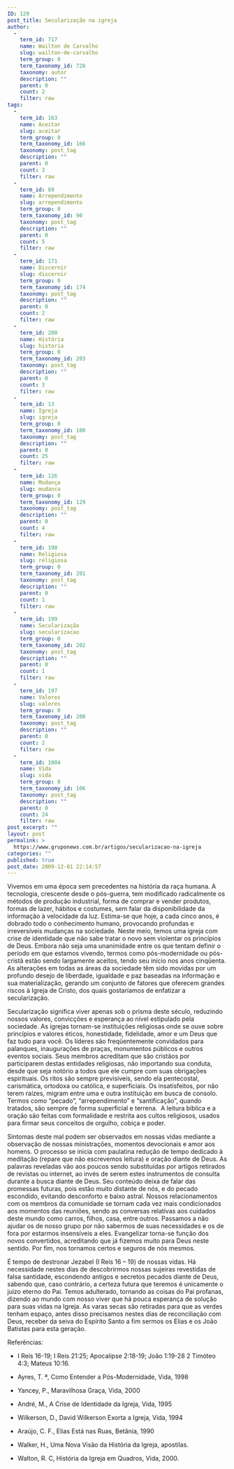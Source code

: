 ```yaml
---
ID: 129
post_title: Secularização na igreja
author:
  - 
    term_id: 717
    name: Wailton de Carvalho
    slug: wailton-de-carvalho
    term_group: 0
    term_taxonomy_id: 728
    taxonomy: autor
    description: ""
    parent: 0
    count: 2
    filter: raw
tags:
  - 
    term_id: 163
    name: Aceitar
    slug: aceitar
    term_group: 0
    term_taxonomy_id: 166
    taxonomy: post_tag
    description: ""
    parent: 0
    count: 3
    filter: raw
  - 
    term_id: 89
    name: Arrependimento
    slug: arrependimento
    term_group: 0
    term_taxonomy_id: 90
    taxonomy: post_tag
    description: ""
    parent: 0
    count: 5
    filter: raw
  - 
    term_id: 171
    name: Discernir
    slug: discernir
    term_group: 0
    term_taxonomy_id: 174
    taxonomy: post_tag
    description: ""
    parent: 0
    count: 2
    filter: raw
  - 
    term_id: 200
    name: História
    slug: historia
    term_group: 0
    term_taxonomy_id: 203
    taxonomy: post_tag
    description: ""
    parent: 0
    count: 3
    filter: raw
  - 
    term_id: 13
    name: Igreja
    slug: igreja
    term_group: 0
    term_taxonomy_id: 100
    taxonomy: post_tag
    description: ""
    parent: 0
    count: 25
    filter: raw
  - 
    term_id: 126
    name: Mudança
    slug: mudanca
    term_group: 0
    term_taxonomy_id: 129
    taxonomy: post_tag
    description: ""
    parent: 0
    count: 4
    filter: raw
  - 
    term_id: 198
    name: Religiosa
    slug: religiosa
    term_group: 0
    term_taxonomy_id: 201
    taxonomy: post_tag
    description: ""
    parent: 0
    count: 1
    filter: raw
  - 
    term_id: 199
    name: Secularização
    slug: secularizacao
    term_group: 0
    term_taxonomy_id: 202
    taxonomy: post_tag
    description: ""
    parent: 0
    count: 1
    filter: raw
  - 
    term_id: 197
    name: Valores
    slug: valores
    term_group: 0
    term_taxonomy_id: 200
    taxonomy: post_tag
    description: ""
    parent: 0
    count: 2
    filter: raw
  - 
    term_id: 1004
    name: Vida
    slug: vida
    term_group: 0
    term_taxonomy_id: 106
    taxonomy: post_tag
    description: ""
    parent: 0
    count: 24
    filter: raw
post_excerpt: ""
layout: post
permalink: >
  https://www.gruponews.com.br/artigos/secularizacao-na-igreja
categories: ""
published: true
post_date: 2009-12-01 22:14:57
---
```

Vivemos em uma época sem precedentes na história da raça humana. A tecnologia, crescente desde o pós-guerra, tem modificado radicalmente os métodos de produção industrial, forma de comprar e vender produtos, formas de lazer, hábitos e costumes, sem falar da disponibilidade da informação à velocidade da luz. Estima-se que hoje, a cada cinco anos, é dobrado todo o conhecimento humano, provocando profundas e irreversíveis mudanças na sociedade. Neste meio, temos uma igreja com crise de identidade que não sabe tratar o novo sem violentar os princípios de Deus. Embora não seja uma unanimidade entre os que tentam definir o período em que estamos vivendo, termos como pós-modernidade ou pós-cristã estão sendo largamente aceitos, tendo seu início nos anos cinqüenta. As alterações em todas as áreas da sociedade têm sido movidas por um profundo desejo de liberdade, igualdade e paz baseadas na informação e sua materialização, gerando um conjunto de fatores que oferecem grandes riscos à Igreja de Cristo, dos quais gostaríamos de enfatizar a secularização.

Secularização significa viver apenas sob o prisma deste século, reduzindo nossos valores, convicções e esperança ao nível estipulado pela sociedade. As igrejas tornam-se instituições religiosas onde se ouve sobre princípios e valores éticos, honestidade, fidelidade, amor e um Deus que faz tudo para você. Os líderes são freqüentemente convidados para palanques, inaugurações de praças, monumentos públicos e outros eventos sociais. Seus membros acreditam que são cristãos por  participarem destas entidades religiosas, não importando sua conduta, desde que seja notório a todos que ele cumpre com suas obrigações espirituais. Os ritos são sempre previsíveis, sendo ela pentecostal, carismática, ortodoxa ou católica, e superficiais. Os insatisfeitos, por não terem raízes, migram entre uma e outra instituição em busca de consolo. Termos como “pecado”, “arrependimento” e “santificação”, quando tratados, são sempre de forma superficial e terrena.  A leitura bíblica e a oração são feitas com formalidade e restrita aos cultos religiosos, usados para firmar seus conceitos de orgulho, cobiça e poder.

Sintomas deste mal podem ser observados em nossas vidas mediante a observação de nossas ministrações, momentos devocionais e amor aos homens. O processo se inicia com paulatina redução de tempo dedicado à meditação (repare que não escrevemos leitura) e oração diante de Deus. As palavras reveladas vão aos poucos sendo substituídas por artigos retirados de revistas ou internet, ao invés de serem estes instrumentos de consulta durante a busca diante de Deus. Seu conteúdo deixa de falar das promessas futuras, pois estão muito distante de nós, e do pecado escondido, evitando desconforto e baixo astral. Nossos relacionamentos com os membros da comunidade se tornam cada vez mais condicionados aos momentos das reuniões, sendo as conversas relativas aos cuidados deste mundo como carros, filhos, casa, entre outros. Passamos a não ajudar os de nosso grupo por não sabermos de suas necessidades e os de fora por estarmos insensíveis a eles. Evangelizar torna-se função dos novos convertidos, acreditando que já fizemos muito para Deus neste sentido. Por fim, nos tornamos certos e seguros de nós mesmos.

É tempo de destronar Jezabel (I Reis 16 – 19) de nossas vidas. Há necessidade nestes dias de descobrirmos nossas sujeiras revestidas de falsa santidade, escondendo antigos e secretos pecados diante de Deus, sabendo que, caso contrário, a certeza futura que teremos é unicamente o juízo eterno do Pai. Temos adulterado, tornando as coisas do Pai profanas, dizendo ao mundo com nosso viver que há pouca esperança de solução para suas vidas na Igreja. As varas secas são retiradas para que as verdes tenham espaço, antes disso precisamos nestes dias de reconciliação com Deus, receber da seiva do Espírito Santo a fim sermos os Elias e os João Batistas para esta geração.

Referências:

- I Reis 16-19; I Reis 21:25; Apocalipse 2:18-19; João 1:19-28 2 Timóteo 4:3; Mateus 10:16.

- Ayres, T. ª, Como Entender a Pós-Modernidade, Vida, 1998

- Yancey, P., Maravilhosa Graça, Vida, 2000

- André, M., A Crise de Identidade da Igreja, Vida, 1995

- Wilkerson, D., David Wilkerson Exorta a Igreja, Vida, 1994

- Araújo, C. F., Elias Está nas Ruas, Betânia, 1990

- Walker, H., Uma Nova Visão da História da Igreja, apostilas.

- Walton, R. C, História da Igreja em Quadros, Vida, 2000.